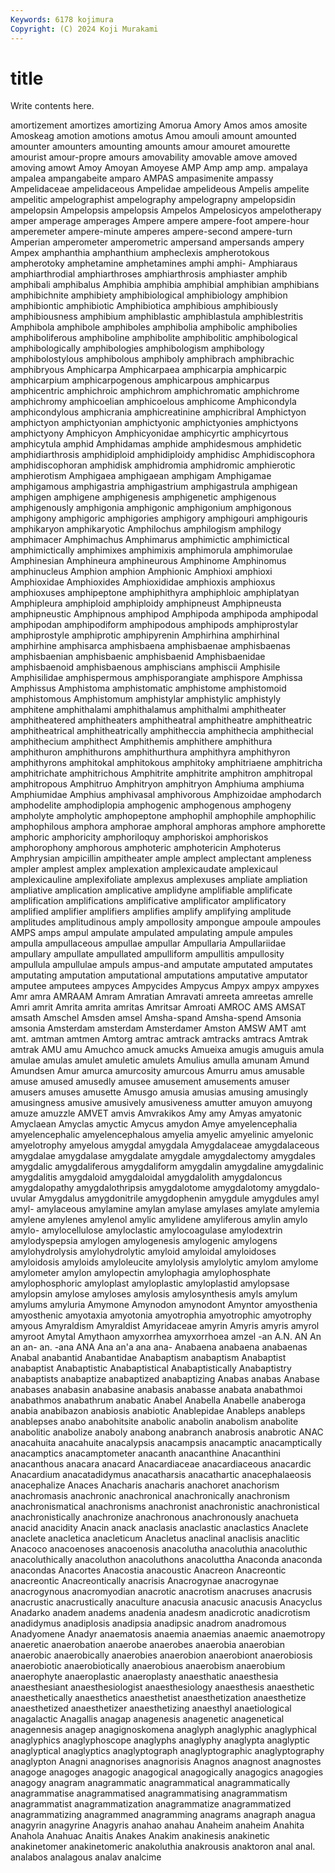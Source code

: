 ```yaml
---
Keywords: 6178 kojimura
Copyright: (C) 2024 Koji Murakami
---
```


# title

Write contents here.



amortizement amortizes amortizing Amorua Amory Amos
amos amosite Amoskeag amotion amotions amotus Amou amouli amount amounted
amounter amounters amounting amounts amour amouret amourette amourist amour-propre amours
amovability amovable amove amoved amoving amowt Amoy Amoyan Amoyese AMP
Amp amp amp. ampalaya ampalea ampangabeite amparo AMPAS ampasimenite ampassy
Ampelidaceae ampelidaceous Ampelidae ampelideous Ampelis ampelite ampelitic ampelographist ampelography ampelograpny
ampelopsidin ampelopsin Ampelopsis ampelopsis Ampelos Ampelosicyos ampelotherapy amper amperage amperages
Ampere ampere ampere-foot ampere-hour amperemeter ampere-minute amperes ampere-second ampere-turn Amperian
amperometer amperometric ampersand ampersands ampery Ampex amphanthia amphanthium ampheclexis ampherotokous
ampherotoky amphetamine amphetamines amphi amphi- Amphiaraus amphiarthrodial amphiarthroses amphiarthrosis amphiaster
amphib amphibali amphibalus Amphibia amphibia amphibial amphibian amphibians amphibichnite amphibiety
amphibiological amphibiology amphibion amphibiontic amphibiotic Amphibiotica amphibious amphibiously amphibiousness amphibium
amphiblastic amphiblastula amphiblestritis Amphibola amphibole amphiboles amphibolia amphibolic amphibolies amphiboliferous
amphiboline amphibolite amphibolitic amphibological amphibologically amphibologies amphibologism amphibology amphibolostylous amphibolous
amphiboly amphibrach amphibrachic amphibryous Amphicarpa Amphicarpaea amphicarpia amphicarpic amphicarpium amphicarpogenous
amphicarpous amphicarpus amphicentric amphichroic amphichrom amphichromatic amphichrome amphichromy amphicoelian amphicoelous
amphicome Amphicondyla amphicondylous amphicrania amphicreatinine amphicribral Amphictyon amphictyon amphictyonian amphictyonic
amphictyonies amphictyons amphictyony Amphicyon Amphicyonidae amphicyrtic amphicyrtous amphicytula amphid Amphidamas
amphide amphidesmous amphidetic amphidiarthrosis amphidiploid amphidiploidy amphidisc Amphidiscophora amphidiscophoran amphidisk
amphidromia amphidromic amphierotic amphierotism Amphigaea amphigaean amphigam Amphigamae amphigamous amphigastria
amphigastrium amphigastrula amphigean amphigen amphigene amphigenesis amphigenetic amphigenous amphigenously amphigonia
amphigonic amphigonium amphigonous amphigony amphigoric amphigories amphigory amphigouri amphigouris amphikaryon
amphikaryotic Amphilochus amphilogism amphilogy amphimacer Amphimachus Amphimarus amphimictic amphimictical amphimictically
amphimixes amphimixis amphimorula amphimorulae Amphinesian Amphineura amphineurous Amphinome Amphinomus amphinucleus
Amphion amphion Amphionic Amphioxi amphioxi Amphioxidae Amphioxides Amphioxididae amphioxis amphioxus
amphioxuses amphipeptone amphiphithyra amphiphloic amphiplatyan Amphipleura amphiploid amphiploidy amphipneust Amphipneusta
amphipneustic Amphipnous amphipod Amphipoda amphipoda amphipodal amphipodan amphipodiform amphipodous amphipods
amphiprostylar amphiprostyle amphiprotic amphipyrenin Amphirhina amphirhinal amphirhine amphisarca amphisbaena amphisbaenae
amphisbaenas amphisbaenian amphisbaenic amphisbaenid Amphisbaenidae amphisbaenoid amphisbaenous amphiscians amphiscii Amphisile
Amphisilidae amphispermous amphisporangiate amphispore Amphissa Amphissus Amphistoma amphistomatic amphistome amphistomoid
amphistomous Amphistomum amphistylar amphistylic amphistyly amphitene amphithalami amphithalamus amphithalmi amphitheater
amphitheatered amphitheaters amphitheatral amphitheatre amphitheatric amphitheatrical amphitheatrically amphitheccia amphithecia amphithecial
amphithecium amphithect Amphithemis amphithere amphithura amphithuron amphithurons amphithurthura amphithyra amphithyron
amphithyrons amphitokal amphitokous amphitoky amphitriaene amphitricha amphitrichate amphitrichous Amphitrite amphitrite
amphitron amphitropal amphitropous Amphitruo Amphitryon amphitryon Amphiuma amphiuma Amphiumidae Amphius
amphivasal amphivorous Amphizoidae amphodarch amphodelite amphodiplopia amphogenic amphogenous amphogeny ampholyte
ampholytic amphopeptone amphophil amphophile amphophilic amphophilous amphora amphorae amphoral amphoras
amphore amphorette amphoric amphoricity amphoriloquy amphoriskoi amphoriskos amphorophony amphorous amphoteric
amphotericin Amphoterus Amphrysian ampicillin ampitheater ample amplect amplectant ampleness ampler
amplest amplex amplexation amplexicaudate amplexicaul amplexicauline amplexifoliate amplexus amplexuses ampliate
ampliation ampliative amplication amplicative amplidyne amplifiable amplificate amplification amplifications amplificative
amplificator amplificatory amplified amplifier amplifiers amplifies amplify amplifying amplitude amplitudes
amplitudinous amply ampollosity ampongue ampoule ampoules AMPS amps ampul ampulate
ampulated ampulating ampule ampules ampulla ampullaceous ampullae ampullar Ampullaria Ampullariidae
ampullary ampullate ampullated ampulliform ampullitis ampullosity ampullula ampullulae ampuls ampus-and
amputate amputated amputates amputating amputation amputational amputations amputative amputator amputee
amputees ampyces Ampycides Ampycus Ampyx ampyx ampyxes Amr amra AMRAAM
Amram Amratian Amravati amreeta amreetas amrelle Amri amrit Amrita amrita
amritas Amritsar Amroati AMROC AMS AMSAT amsath Amschel Amsden amsel
Amsha-spand Amsha-spend Amsonia amsonia Amsterdam amsterdam Amsterdamer Amston AMSW AMT
amt amt. amtman amtmen Amtorg amtrac amtrack amtracks amtracs Amtrak
amtrak AMU amu Amuchco amuck amucks Amueixa amugis amuguis amula
amulae amulas amulet amuletic amulets Amulius amulla amunam Amund Amundsen
Amur amurca amurcosity amurcous Amurru amus amusable amuse amused amusedly
amusee amusement amusements amuser amusers amuses amusette Amusgo amusia amusias
amusing amusingly amusingness amusive amusively amusiveness amutter amuyon amuyong amuze
amuzzle AMVET amvis Amvrakikos Amy amy Amyas amyatonic Amyclaean Amyclas
amyctic Amycus amydon Amye amyelencephalia amyelencephalic amyelencephalous amyelia amyelic amyelinic
amyelonic amyelotrophy amyelous amygdal amygdala Amygdalaceae amygdalaceous amygdalae amygdalase amygdalate
amygdale amygdalectomy amygdales amygdalic amygdaliferous amygdaliform amygdalin amygdaline amygdalinic amygdalitis
amygdaloid amygdaloidal amygdalolith amygdaloncus amygdalopathy amygdalothripsis amygdalotome amygdalotomy amygdalo-uvular Amygdalus
amygdonitrile amygdophenin amygdule amygdules amyl amyl- amylaceous amylamine amylan amylase
amylases amylate amylemia amylene amylenes amylenol amylic amylidene amyliferous amylin
amylo amylo- amylocellulose amyloclastic amylocoagulase amylodextrin amylodyspepsia amylogen amylogenesis amylogenic
amylogens amylohydrolysis amylohydrolytic amyloid amyloidal amyloidoses amyloidosis amyloids amyloleucite amylolysis
amylolytic amylom amylome amylometer amylon amylopectin amylophagia amylophosphate amylophosphoric amyloplast
amyloplastic amyloplastid amylopsase amylopsin amylose amyloses amylosis amylosynthesis amyls amylum
amylums amyluria Amymone Amynodon amynodont Amyntor amyosthenia amyosthenic amyotaxia amyotonia
amyotrophia amyotrophic amyotrophy amyous Amyraldism Amyraldist Amyridaceae amyrin Amyris amyris
amyrol amyroot Amytal Amythaon amyxorrhea amyxorrhoea amzel -an A.N. AN
An an an- an. -ana ANA Ana an'a ana ana-
Anabaena anabaena anabaenas Anabal anabantid Anabantidae Anabaptism anabaptism Anabaptist anabaptist
Anabaptistic Anabaptistical Anabaptistically Anabaptistry anabaptists anabaptize anabaptized anabaptizing Anabas anabas
Anabase anabases anabasin anabasine anabasis anabasse anabata anabathmoi anabathmos anabathrum
anabatic Anabel Anabella Anabelle anaberoga anabia anabibazon anabiosis anabiotic Anablepidae
Anableps anableps anablepses anabo anabohitsite anabolic anabolin anabolism anabolite anabolitic
anabolize anaboly anabong anabranch anabrosis anabrotic ANAC anacahuita anacahuite anacalypsis
anacampsis anacamptic anacamptically anacamptics anacamptometer anacanth anacanthine Anacanthini anacanthous anacara
anacard Anacardiaceae anacardiaceous anacardic Anacardium anacatadidymus anacatharsis anacathartic anacephalaeosis anacephalize
Anaces Anacharis anacharis anachoret anachorism anachromasis anachronic anachronical anachronically anachronism
anachronismatical anachronisms anachronist anachronistic anachronistical anachronistically anachronize anachronous anachronously anachueta
anacid anacidity Anacin anack anaclasis anaclastic anaclastics Anaclete anaclete anacletica
anacleticum Anacletus anaclinal anaclisis anaclitic Anacoco anacoenoses anacoenosis anacolutha anacoluthia
anacoluthic anacoluthically anacoluthon anacoluthons anacoluttha Anaconda anaconda anacondas Anacortes Anacostia
anacoustic Anacreon Anacreontic anacreontic Anacreontically anacrisis Anacrogynae anacrogynae anacrogynous anacromyodian
anacrotic anacrotism anacruses anacrusis anacrustic anacrustically anaculture anacusia anacusic anacusis
Anacyclus Anadarko anadem anadems anadenia anadesm anadicrotic anadicrotism anadidymus anadiplosis
anadipsia anadipsic anadrom anadromous Anadyomene Anadyr anaematosis anaemia anaemias anaemic
anaemotropy anaeretic anaerobation anaerobe anaerobes anaerobia anaerobian anaerobic anaerobically anaerobies
anaerobion anaerobiont anaerobiosis anaerobiotic anaerobiotically anaerobious anaerobism anaerobium anaerophyte anaeroplastic
anaeroplasty anaesthatic anaesthesia anaesthesiant anaesthesiologist anaesthesiology anaesthesis anaesthetic anaesthetically anaesthetics
anaesthetist anaesthetization anaesthetize anaesthetized anaesthetizer anaesthetizing anaesthyl anaetiological anagalactic Anagallis
anagap anagenesis anagenetic anagenetical anagennesis anagep anagignoskomena anaglyph anaglyphic anaglyphical
anaglyphics anaglyphoscope anaglyphs anaglyphy anaglypta anaglyptic anaglyptical anaglyptics anaglyptograph anaglyptographic
anaglyptography anaglypton Anagni anagnorises anagnorisis Anagnos anagnost anagnostes anagoge anagoges
anagogic anagogical anagogically anagogics anagogies anagogy anagram anagrammatic anagrammatical anagrammatically
anagrammatise anagrammatised anagrammatising anagrammatism anagrammatist anagrammatization anagrammatize anagrammatized anagrammatizing anagrammed
anagramming anagrams anagraph anagua anagyrin anagyrine Anagyris anahao anahau Anaheim
anaheim Anahita Anahola Anahuac Anaitis Anakes Anakim anakinesis anakinetic anakinetomer
anakinetomeric anakoluthia anakrousis anaktoron anal anal. analabos analagous analav analcime
